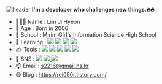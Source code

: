 ![header](https://capsule-render.vercel.app/api?type=waving&color=timeGradient&height=200&section=header&text=Hi,%I'm%JiHyeon.&fontSize=70)
**I'm a developer who challenges new things.🔥🔥**
- 👩🏻‍💻 Name : Lim Ji Hyeon
- 🎈 Age : Born in 2006
- 🏫 School : Mirim GIrl's Information Science High School
- 🌱 Learning : <img src="https://img.shields.io/badge/Java-007396?style=flat-square&logo=Java&logoColor=white"/> <img src="https://img.shields.io/badge/JavaScript-F7DF1E?style=flat-square&logo=JavaScript&logoColor=white"/> <img  src="https://img.shields.io/badge/C-A8B9CC?style=flat-square&logo=C&logoColor=white"/> <img  src="https://img.shields.io/badge/HTML-302683?style=flat-square&logo=HTML&logoColor=white"/>
- ✍ Tools : <img  src="https://img.shields.io/badge/Visual Studio-C2D91?style=flat-square&logo=Visual Studio&logoColor=white"/> <img  src="https://img.shields.io/badge/Visual Studio Code-007ACC?style=flat-square&logo=Visual Studio Code&logoColor=white"/> <img  src="https://img.shields.io/badge/Eclipse IDE-2C2255?style=flat-square&logo=Eclipse IDE&logoColor=white"/> <img  src="https://img.shields.io/badge/Notion-000000?style=flat-square&logo=Notion&logoColor=white"/> <img  src="https://img.shields.io/badge/GitHub-181717?style=flat-square&logo=GitHub&logoColor=white"/>
- 💫 SNS : <img  src="https://img.shields.io/badge/Discord-5865F2?style=flat-square&logo=Discord&logoColor=white"/> <a href="https://rei050r.tistory.com/">
  <img src="https://img.shields.io/badge/Tistory-000000?style=flat-square&logo=Tistory&logoColor==white&link=https://rei050r.tistory.com/"/>
  <a href="https://www.instagram.com/rei050r/">
  <img src="https://img.shields.io/badge/Instagram-E4405F?style=flat-square&logo=Instagram&logoColor==white&link=https://rei050r.tistory.com/"/></a>
- 📫 Email : s2216@gmail.hs.kr
- 😄 Blog : https://rei050r.tistory.com/

<!--[header](https://capsule-render.vercel.app/api?type=wave&color=timeGradient&height=300&section=header&text=capsule%20render&fontSize=90)

<center><h4> Studying language</h4>
<center>
<img src="https://img.shields.io/badge/Java-007396?style=flat-square&logo=Java&logoColor=white"/>
<img  src="https://img.shields.io/badge/JavaScript-F7DF1E?style=flat-square&logo=JavaScript&logoColor=white"/>
<img  src="https://img.shields.io/badge/C-A8B9CC?style=flat-square&logo=C&logoColor=white"/>
<img  src="https://img.shields.io/badge/HTML-302683?style=flat-square&logo=HTML&logoColor=white"/>
</center>


<center>
<img  src="https://img.shields.io/badge/Discord-5865F2?style=flat-square&logo=Discord&logoColor=white"/>
<img  src="https://img.shields.io/badge/Visual Studio-C2D91?style=flat-square&logo=Visual Studio&logoColor=white"/>
<img  src="https://img.shields.io/badge/Visual Studio Code-007ACC?style=flat-square&logo=Visual Studio Code&logoColor=white"/>
<img  src="https://img.shields.io/badge/Eclipse IDE-2C2255?style=flat-square&logo=Eclipse IDE&logoColor=white"/>
<img  src="https://img.shields.io/badge/Notion-000000?style=flat-square&logo=Notion&logoColor=white"/>
<img  src="https://img.shields.io/badge/GitHub-181717?style=flat-square&logo=GitHub&logoColor=white"/>


<center>
<a href="https://rei050r.tistory.com/">
  <img src="https://img.shields.io/badge/Tistory-000000?style=flat-square&logo=Tistory&logoColor==white&link=https://rei050r.tistory.com/"/>
  <a href="https://rei050r.tistory.com/">
  <img src="https://img.shields.io/badge/Instagram-E4405F?style=flat-square&logo=Instagram&logoColor==white&link=https://rei050r.tistory.com/"/>
  
</a>
</center>-->

<!--
**mic050r/mic050r** is a ✨ _special_ ✨ repository because its `README.md` (this file) appears on your GitHub profile.

Here are some ideas to get you started:

- 🔭 I’m currently working on ...
- 🌱 I’m currently learning ...
- 👯 I’m looking to collaborate on ...
- 🤔 I’m looking for help with ...
- 💬 Ask me about ...
- 📫 How to reach me: ...
- 😄 Pronouns: ...
- ⚡ Fun fact: ...
-->

